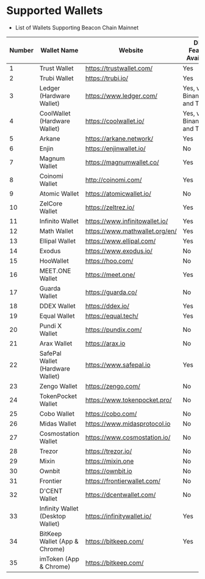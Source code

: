 # Supported Wallets

* List of Wallets Supporting Beacon Chain Mainnet

| Number | Wallet Name                                            | Website                          |DEX Feature Available|Testnet Support|WalletConnect Support|
| ------ | ------------------------------------------------------ | -------------------------------- |-----| -----|-----|
| 1      | Trust Wallet             | <https://trustwallet.com/>       |Yes  | Yes|Yes|
| 2      | Trubi Wallet                      | <https://trubi.io/>              |Yes| No|Yes|
| 3      | Ledger (Hardware Wallet)          | <https://www.ledger.com/>        |Yes, via Binance.org and Trubi|Yes, via Binance.org and Trubi|Yes, via Binance.org and Trubi|Yes, via Binance.org and Trubi|
| 4      | CoolWallet (Hardware Wallet) | <https://coolwallet.io/>         |Yes, via Binance.org and Trubi|Yes, via Binance.org and Trubi|Yes, via Binance.org and Trubi|Yes, via Binance.org and Trubi|
| 5      | Arkane                 | <https://arkane.network/>        |Yes|Yes|No|
| 6      | Enjin                  | <https://enjinwallet.io/>        |No|No|No|
| 7      | Magnum Wallet    | <https://magnumwallet.co/>       |Yes|No| Yes|
| 8      | Coinomi Wallet           | <http://coinomi.com/>            |Yes|No| Yes|
| 9      | Atomic Wallet             | <https://atomicwallet.io/>       |No|No| Yes|
| 10     | ZelCore Wallet          | <https://zeltrez.io/>            |Yes|No| Yes|
| 11     | Infinito Wallet       | <https://www.infinitowallet.io/> |Yes|No| Yes|
| 12     | Math Wallet                 | <https://www.mathwallet.org/en/> |Yes|No| Yes|
| 13     | Ellipal Wallet        | <https://www.ellipal.com/>       |Yes|No|  No|
| 14     | Exodus        | <https://www.exodus.io/>         |No|No|  No|
| 15     | HooWallet        | <https://hoo.com/>               |No|No|  No|
| 16     | MEET.ONE Wallet        | <https://meet.one/>              |Yes|No| Yes|
| 17     | Guarda Wallet        | <https://guarda.co/>             |No|No|  No|
| 18     | DDEX Wallet        | <https://ddex.io/>               |Yes|No|  No|
| 19     | Equal Wallet        | <https://equal.tech/>            |Yes|Yes| Yes|
| 20     | Pundi X Wallet        | <https://pundix.com/>            |No|No|  No|
| 21     | Arax Wallet        | <https://arax.io>                |No|No|  No|
| 22     | SafePal Wallet (Hardware Wallet) | <https://www.safepal.io>         |Yes|No| Yes|
| 23     | Zengo Wallet        | <https://zengo.com/>             |No|No|  No|
| 24     | TokenPocket Wallet        | <https://www.tokenpocket.pro/>   |No|No| Yes|
| 25     | Cobo Wallet        | <https://cobo.com/>              |No|No| Yes|
| 26     | Midas Wallet        | <https://www.midasprotocol.io>   |No|No|  No|
| 27     | Cosmostation Wallet        | <https://www.cosmostation.io/>   |No|Yes| Yes|
| 28     | Trezor        | <https://trezor.io/>             |No|No| Yes|
| 29     | Mixin        | <https://mixin.one>              |No|No|  No|
| 30     | Ownbit        | <https://ownbit.io>              |No|No|  No|
| 31     | Frontier          | <https://frontierwallet.com/>    |No|Yes|  No|
| 32     | D'CENT Wallet          | <https://dcentwallet.com/>       |No|Yes|  No|
| 33     | Infinity Wallet (Desktop Wallet) | <https://infinitywallet.io/>     |Yes  | No|Yes|
| 34     | BitKeep Wallet (App & Chrome) | <https://bitkeep.com/>     |Yes  | No|Yes|
| 35     | imToken (App & Chrome) | <https://bitkeep.com/>     |  |   |  |
